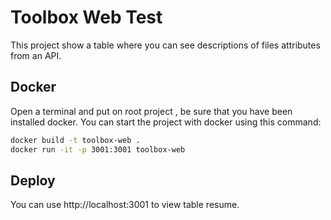 # Toolbox Web Test #

This project show a table where you can see descriptions of files attributes from an API.

## Docker

Open a terminal and put on root project , be sure that you have been installed docker.
You can start the project with docker using this command:

```bash
docker build -t toolbox-web .
docker run -it -p 3001:3001 toolbox-web
```

## Deploy

You can use http://localhost:3001 to view table resume.